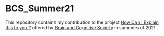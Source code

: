 # BCS_Summer21
This repository contains my contribution to the project [How Can I Explain this to you ?](https://drive.google.com/file/d/1aDrTmo2THhrPZFxrsPW7lDFptYprrd_e/view?usp=sharing) offered by [Brain and Cognitive Society](https://bcs-iitk.github.io/) in summers of 2021 .
